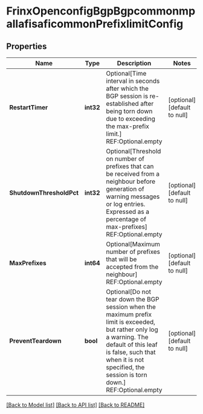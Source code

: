 # FrinxOpenconfigBgpBgpcommonmpallafisaficommonPrefixlimitConfig

## Properties
Name | Type | Description | Notes
------------ | ------------- | ------------- | -------------
**RestartTimer** | **int32** | Optional[Time interval in seconds after which the BGP session is re-established after being torn down due to exceeding the max-prefix limit.] REF:Optional.empty | [optional] [default to null]
**ShutdownThresholdPct** | **int32** | Optional[Threshold on number of prefixes that can be received from a neighbour before generation of warning messages or log entries. Expressed as a percentage of max-prefixes] REF:Optional.empty | [optional] [default to null]
**MaxPrefixes** | **int64** | Optional[Maximum number of prefixes that will be accepted from the neighbour] REF:Optional.empty | [optional] [default to null]
**PreventTeardown** | **bool** | Optional[Do not tear down the BGP session when the maximum prefix limit is exceeded, but rather only log a warning. The default of this leaf is false, such that when it is not specified, the session is torn down.] REF:Optional.empty | [optional] [default to null]

[[Back to Model list]](../README.md#documentation-for-models) [[Back to API list]](../README.md#documentation-for-api-endpoints) [[Back to README]](../README.md)


